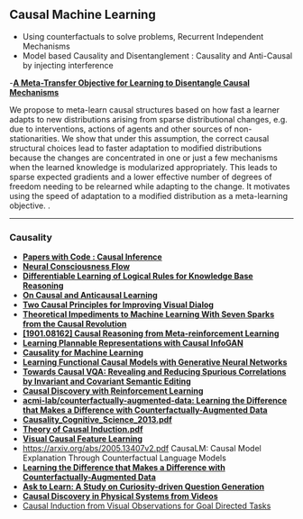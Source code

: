 ## Causal Machine Learning

- Using counterfactuals to solve problems, Recurrent Independent Mechanisms
- Model based Causality and Disentanglement : Causality and Anti-Causal by injecting interference

-[**A Meta-Transfer Objective for Learning to Disentangle Causal Mechanisms**](https://arxiv.org/abs/1901.10912)

We propose to meta-learn causal structures based on how fast a learner adapts to new distributions arising from sparse distributional changes, e.g. due to interventions, actions of agents and other sources of non-stationarities. We show that under this assumption, the correct causal structural choices lead to faster adaptation to modified distributions because the changes are concentrated in one or just a few mechanisms when the learned knowledge is modularized appropriately. This leads to sparse expected gradients and a lower effective number of degrees of freedom needing to be relearned while adapting to the change. It motivates using the speed of adaptation to a modified distribution as a meta-learning objective. .

---

### Causality

- [**Papers with Code : Causal Inference**](https://paperswithcode.com/task/causal-inference)
- [**Neural Consciousness Flow**](https://arxiv.org/abs/1905.13049.pdf)
- [**Differentiable Learning of Logical Rules for Knowledge Base Reasoning**](http://papers.nips.cc/paper/6826-differentiable-learning-of-logical-rules-for-knowledge-base-reasoning.pdf)
- [**On Causal and Anticausal Learning**](https://icml.cc/2012/papers/625.pdf)
- [**Two Causal Principles for Improving Visual Dialog**](https://arxiv.org/abs/1911.10496.pdf)
- [**Theoretical Impediments to Machine Learning With Seven Sparks from the Causal Revolution**](https://arxiv.org/abs/1801.04016.pdf)
- [**[1901.08162] Causal Reasoning from Meta-reinforcement Learning**](https://arxiv.org/abs/1901.08162)
- [**Learning Plannable Representations with Causal InfoGAN**](https://arxiv.org/abs/1807.09341.pdf)
- [**Causality for Machine Learning**](https://arxiv.org/abs/1911.10500.pdf)
- [**Learning Functional Causal Models with Generative Neural Networks**](https://arxiv.org/abs/1709.05321.pdf)
- [**Towards Causal VQA: Revealing and Reducing Spurious Correlations by Invariant and Covariant Semantic Editing**](https://arxiv.org/abs/1912.07538v1.pdf)
- [**Causal Discovery with Reinforcement Learning**](https://openreview.net/forum?id=S1g2skStPB)
- [**acmi-lab/counterfactually-augmented-data: Learning the Difference that Makes a Difference with Counterfactually-Augmented Data**](https://github.com/acmi-lab/counterfactually-augmented-data)
- [**Causality_Cognitive_Science_2013.pdf**](http://www.stat.ucla.edu/~sczhu/papers/Conf_2013/Causality_Cognitive_Science_2013.pdf)
- [**Theory of Causal Induction.pdf**](https://cocosci.princeton.edu/tom/papers/tbci.pdf)
- [**Visual Causal Feature Learning**](http://www.its.caltech.edu/~fehardt/papers/CPE_UAI2015.pdf)
- https://arxiv.org/abs/2005.13407v2.pdf CausaLM: Causal Model Explanation Through Counterfactual Language Models
- [**Learning the Difference that Makes a Difference with Counterfactually-Augmented Data**](https://arxiv.org/abs/1909.12434.pdf)
- [**Ask to Learn: A Study on Curiosity-driven Question Generation**](https://arxiv.org/abs/1911.03350v1.pdf)
- [**Causal Discovery in Physical Systems from Videos**](https://yunzhuli.github.io/V-CDN/)
- [Causal Induction from Visual Observations for Goal Directed Tasks](https://arxiv.org/abs/1910.01751.pdf)
